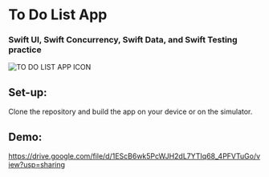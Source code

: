 # To Do List App
### Swift UI, Swift Concurrency, Swift Data, and Swift Testing practice

![TO DO LIST APP ICON](https://ik.imagekit.io/matveycodes/ToDoList%20icon%20small.png?updatedAt=1748016112620)

## Set-up:
Clone the repository and build the app on your device or on the simulator. 

## Demo:

https://drive.google.com/file/d/1EScB6wk5PcWJH2dL7YTIq68_4PFVTuGo/view?usp=sharing
